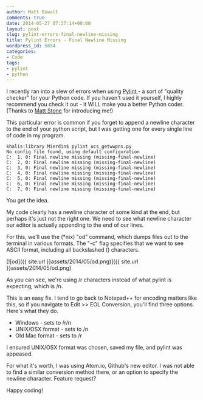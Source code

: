 ```yaml
---
author: Matt Oswalt
comments: true
date: 2014-05-27 07:37:14+00:00
layout: post
slug: pylint-errors-final-newline-missing
title: Pylint Errors - Final Newline Missing
wordpress_id: 5854
categories:
- Code
tags:
- pylint
- python
---
```


I recently ran into a slew of errors when using [Pylint ](http://www.pylint.org/)- a sort of "quality checker" for your Python code. If you haven't used it yourself, I highly recommend you check it out - it WILL make you a better Python coder.(Thanks to [Matt Stone](https://twitter.com/bigmstone) for introducing me!)

This particular error is common if you forget to append a newline character to the end of your python script, but I was getting one for every single line of code in my program.

    khalis:library Mierdin$ pylint ucs_getwwpns.py 
    No config file found, using default configuration
    C:  1, 0: Final newline missing (missing-final-newline)
    C:  2, 0: Final newline missing (missing-final-newline)
    C:  3, 0: Final newline missing (missing-final-newline)
    C:  4, 0: Final newline missing (missing-final-newline)
    C:  5, 0: Final newline missing (missing-final-newline)
    C:  6, 0: Final newline missing (missing-final-newline)
    C:  7, 0: Final newline missing (missing-final-newline)

You get the idea.

My code clearly has a newline character of some kind at the end, but perhaps it's just not the right one. We need to see what newline character our editor is actually appending to the end of our lines.

For this, we'll use the (*nix) "od" command, which dumps files out to the terminal in various formats. The "-c" flag specifies that we want to see ASCII format, including all backslashed () characters.

[![od]({{ site.url }}assets/2014/05/od.png)]({{ site.url }}assets/2014/05/od.png)

As you can see, we're using /r characters instead of what pylint is expecting, which is /n.

This is an easy fix. I tend to go back to Notepad++ for encoding matters like this, so if you navigate to Edit >> EOL Conversion, you'll find three options. Here's what they do.
	
  * Windows - sets to /r/n	
  * UNIX/OSX format - sets to /n
  * Old Mac format - sets to /r

I ensured UNIX/OSX format was chosen, saved my file, and pylint was appeased.

For what it's worth, I was using Atom.io, Github's new editor. I was not able to find a similar conversion method there, or an option to specify the newline character. Feature request?

Happy coding!